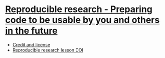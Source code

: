 # [Reproducible research - Preparing code to be usable by you and others in the future](https://coderefinery.github.io/reproducible-research/)

- [Credit and license](https://coderefinery.github.io/reproducible-research/license/)
- [Reproducible research lesson DOI]( https://doi.org/10.5281/zenodo.16410659)
